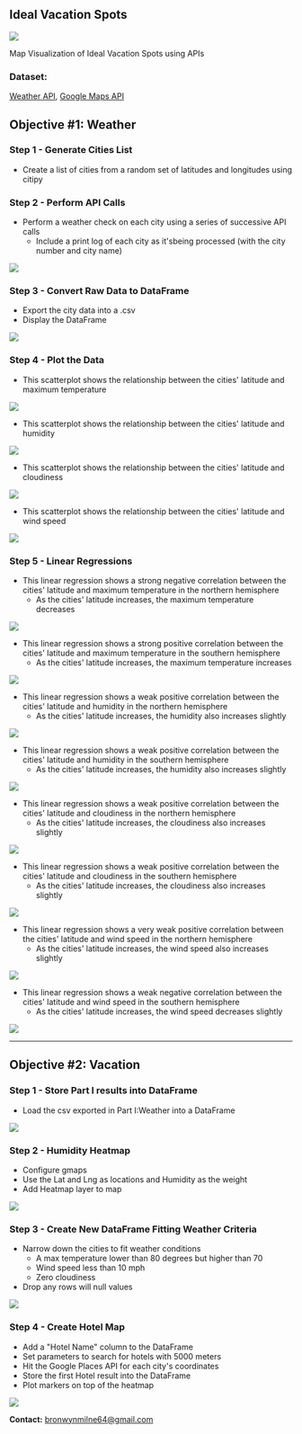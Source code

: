 ## Ideal Vacation Spots

![](Project/code/VacationPy/images/hotel_map.png)

Map Visualization of Ideal Vacation Spots using APIs

### Dataset:

 [Weather API](https://openweathermap.org/api),  [Google Maps API](https://mapsplatform.google.com/)

## Objective #1: Weather 

### Step 1 - Generate Cities List 

* Create a list of cities from a random set of latitudes and longitudes using citipy

### Step 2 - Perform API Calls

* Perform a weather check on each city using a series of successive API calls
    * Include a print log of each city as it'sbeing processed (with the city number and city name)

![](Project/code/WeatherPy/graph_pngs/list.png)

### Step 3 - Convert Raw Data to DataFrame

*  Export the city data into a .csv
*  Display the DataFrame 

![](Project/code/WeatherPy/graph_pngs/df.png)

### Step 4 - Plot the Data 

* This scatterplot shows the relationship between the cities' latitude and maximum temperature

![](Project/code/WeatherPy/graph_pngs/Lat_Vs_Temp.png)

* This scatterplot shows the relationship between the cities' latitude and humidity

![](Project/code/WeatherPy/graph_pngs/Lat_Vs_Humidity.png)

* This scatterplot shows the relationship between the cities' latitude and cloudiness

![](Project/code/WeatherPy/graph_pngs/Lat_Vs_Cloudiness.png)

* This scatterplot shows the relationship between the cities' latitude and wind speed

![](Project/code/WeatherPy/graph_pngs/Lat_Vs_Wind_Speed.png)

### Step 5 - Linear Regressions 

* This linear regression shows a strong negative correlation between the cities' latitude and maximum temperature in the northern hemisphere
    * As the cities' latitude increases, the maximum temperature decreases

![](Project/code/WeatherPy/graph_pngs/Northern_Hem_Lat_Vs_Temp.png)

* This linear regression shows a strong positive correlation between the cities' latitude and maximum temperature in the southern hemisphere
    * As the cities' latitude increases, the maximum temperature increases
    
![](Project/code/WeatherPy/graph_pngs/Southern_Hem_Lat_Vs_Temp.png)

* This linear regression shows a weak positive correlation between the cities' latitude and humidity in the northern hemisphere
    * As the cities' latitude increases, the humidity also increases slightly
    
![](Project/code/WeatherPy/graph_pngs/Northern_Hem_Lat_Vs_Humidity.png)

* This linear regression shows a weak positive correlation between the cities' latitude and humidity in the southern hemisphere
    * As the cities' latitude increases, the humidity also increases slightly
    
![](Project/code/WeatherPy/graph_pngs/Southern_Hem_Lat_Vs_Humidity.png)

* This linear regression shows a weak positive correlation between the cities' latitude and cloudiness in the northern hemisphere
    * As the cities' latitude increases, the cloudiness also increases slightly
    
![](Project/code/WeatherPy/graph_pngs/Northern_Hem_Lat_Vs_Cloudiness.png)

* This linear regression shows a weak positive correlation between the cities' latitude and cloudiness in the southern hemisphere
    * As the cities' latitude increases, the cloudiness also increases slightly
    
![](Project/code/WeatherPy/graph_pngs/Southern_Hem_Lat_Vs_Cloudiness.png)

* This linear regression shows a very weak positive correlation between the cities' latitude and wind speed in the northern hemisphere
    * As the cities' latitude increases, the wind speed also increases slightly
    
![](Project/code/WeatherPy/graph_pngs/Northern_Hem_Lat_Vs_Wind_Speed.png)

* This linear regression shows a weak negative correlation between the cities' latitude and wind speed in the southern hemisphere
    * As the cities' latitude increases, the wind speed decreases slightly
    
![](Project/code/WeatherPy/graph_pngs/Southern_Hem_Lat_Vs_Wind_Speed.png)

---------------------------------------------------

## Objective #2: Vacation

### Step 1 - Store Part I results into DataFrame

* Load the csv exported in Part I:Weather into a DataFrame

![](Project/code/VacationPy/images/df.png)

### Step 2 - Humidity Heatmap

* Configure gmaps
* Use the Lat and Lng as locations and Humidity as the weight
* Add Heatmap layer to map

![](Project/code/VacationPy/images/heat_map.png)

### Step 3 - Create New DataFrame Fitting Weather Criteria

*  Narrow down the cities to fit weather conditions
    * A max temperature lower than 80 degrees but higher than 70
    * Wind speed less than 10 mph
    * Zero cloudiness
*  Drop any rows will null values

![](Project/code/VacationPy/images/df2.png)

### Step 4 - Create Hotel Map

* Add a "Hotel Name" column to the DataFrame
* Set parameters to search for hotels with 5000 meters
* Hit the Google Places API for each city's coordinates
* Store the first Hotel result into the DataFrame
* Plot markers on top of the heatmap

![](Project/code/VacationPy/images/hotel_map.pngimages/hotel_map.png)

<b>Contact:</b> bronwynmilne64@gmail.com
